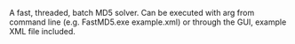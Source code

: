 A fast, threaded, batch MD5 solver.
Can be executed with arg from command line (e.g. FastMD5.exe example.xml) or through the GUI, example XML file included.
